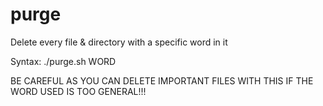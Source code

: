 # purge
Delete every file &amp; directory with a specific word in it

Syntax:
./purge.sh WORD 

  BE CAREFUL AS YOU CAN DELETE IMPORTANT FILES WITH THIS IF THE WORD USED IS TOO GENERAL!!!
